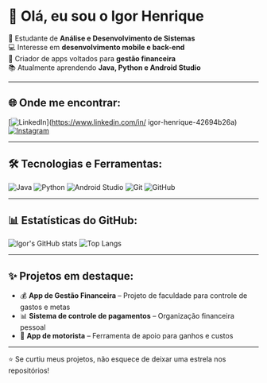 # 👋 Olá, eu sou o Igor Henrique  

🚀 Estudante de **Análise e Desenvolvimento de Sistemas**  
💻 Interesse em **desenvolvimento mobile e back-end**  
📱 Criador de apps voltados para **gestão financeira**  
📚 Atualmente aprendendo **Java, Python e Android Studio**  

---

## 🌐 Onde me encontrar:
[![LinkedIn](https://img.shields.io/badge/LinkedIn-0077B5?style=for-the-badge&logo=linkedin&logoColor=white)](https://www.linkedin.com/in/
igor-henrique-42694b26a)
[![Instagram](https://img.shields.io/badge/Instagram-E4405F?style=for-the-badge&logo=instagram&logoColor=white)](https://www.instagram.com/igor.henriqn)


---

## 🛠️ Tecnologias e Ferramentas:
![Java](https://img.shields.io/badge/Java-ED8B00?style=for-the-badge&logo=java&logoColor=white)
![Python](https://img.shields.io/badge/Python-3776AB?style=for-the-badge&logo=python&logoColor=white)
![Android Studio](https://img.shields.io/badge/Android_Studio-3DDC84?style=for-the-badge&logo=android-studio&logoColor=white)
![Git](https://img.shields.io/badge/Git-F05032?style=for-the-badge&logo=git&logoColor=white)
![GitHub](https://img.shields.io/badge/GitHub-100000?style=for-the-badge&logo=github&logoColor=white)

---

## 📊 Estatísticas do GitHub:
![Igor's GitHub stats](https://github-readme-stats.vercel.app/api?username=SEU-USUARIO&show_icons=true&theme=radical)
![Top Langs](https://github-readme-stats.vercel.app/api/top-langs/?username=SEU-USUARIO&layout=compact&theme=radical)

---

## ✨ Projetos em destaque:
- 💰 **App de Gestão Financeira** – Projeto de faculdade para controle de gastos e metas  
- 📊 **Sistema de controle de pagamentos** – Organização financeira pessoal  
- 🚗 **App de motorista** – Ferramenta de apoio para ganhos e custos  

---

⭐ Se curtiu meus projetos, não esquece de deixar uma estrela nos repositórios!  

